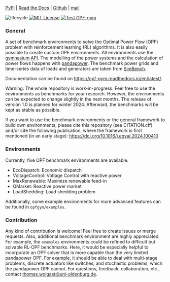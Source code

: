 
[PyPi](https://pypi.org/project/opfgym/) 
| [Read the Docs](https://opf-gym.readthedocs.io)
| [Github](https://github.com/Digitalized-Energy-Systems/opfgym) 
| [mail](mailto:thomas.wolgast@uni-oldenburg.de)

![lifecycle](https://img.shields.io/badge/lifecycle-maturing-blue.svg)
[![MIT License](https://img.shields.io/badge/license-MIT-green.svg)](https://github.com/Digitalized-Energy-Systems/opfgym/blob/development/LICENSE)
[![Test OPF-gym](https://github.com/Digitalized-Energy-Systems/opfgym/actions/workflows/test-opfgym.yml/badge.svg)](https://github.com/Digitalized-Energy-Systems/opfgym/actions/workflows/test-opfgym.yml)

### General
A set of benchmark environments to solve the Optimal Power Flow (OPF) problem
with reinforcement learning (RL) algorithms. It is also easily possible to create custom OPF environments. 
All environments use the [gymnasium API](https://gymnasium.farama.org/index.html). 
The modelling of the power systems and the calculation of power flows happens with
[pandapower](https://pandapower.readthedocs.io/en/latest/index.html).
The benchmark power grids and time-series data of loads and generators are 
taken from [SimBench](https://simbench.de/en/).

Documentation can be found on https://opf-gym.readthedocs.io/en/latest/.

Warning: The whole repository is work-in-progress. Feel free to use the 
environments as benchmarks for your research. However, the environments can be 
expected to change slightly in the next months. The release of version 1.0 is 
planned for winter 2024. Afterward, the benchmarks will be kept as 
stable as possible. 

If you want to use the benchmark environments or the general framework to build 
own environments, please cite this repository (see CITATION.cff) and/or cite
the following publication, where the framework is 
first mentioned (in an early stage): https://doi.org/10.1016/j.egyai.2024.100410



### Environments
Currently, five OPF benchmark environments are available. 

* EcoDispatch: Economic dispatch
* VoltageControl: Voltage Control with reactive power
* MaxRenewable: Maximize renewable feed-in
* QMarket: Reactive power market
* LoadShedding: Load shedding problem

Additionally, some 
example environments for more advanced features can be found in `opfgym/examples`. 

### Contribution
Any kind of contribution is welcome! Feel free to create issues or merge 
requests. Also, additional benchmark environment are highly appreciated. For 
example, the `examples` environments could be refined to difficult but solvable
RL-OPF benchmarks. Here, it would be especially helpful to incorporate an OPF
solver that is more capable than the very limited pandapower OPF. For example, 
it should be able to deal with multi-stage problems, discrete actuators like
switches, and stochastic problems, which the pandapower OPF cannot. 
For questions, feedback, collaboration, etc., contact thomas.wolgast@uni-oldenburg.de.
